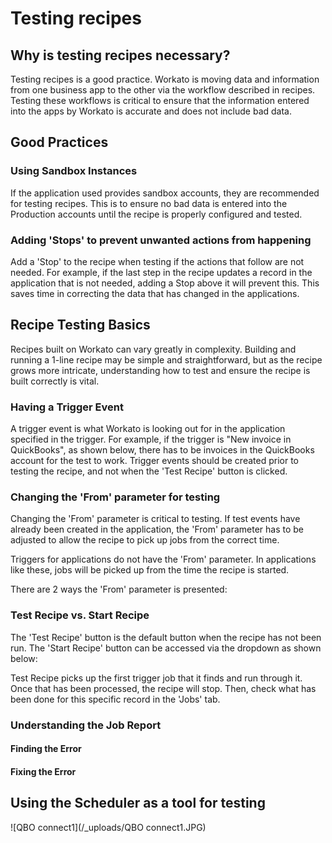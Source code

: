 # Testing recipes

## Why is testing recipes necessary?
Testing recipes is a good practice. Workato is moving data and information from one business app to the other via the workflow described in recipes. Testing these workflows is critical to ensure that the information entered into the apps by Workato is accurate and does not include bad data. 

## Good Practices

### Using Sandbox Instances
If the application used provides sandbox accounts, they are recommended for testing recipes. This is to ensure no bad data is entered into the Production accounts until the recipe is properly configured and tested.

### Adding 'Stops' to prevent unwanted actions from happening
Add a 'Stop' to the recipe when testing if the actions that follow are not needed. For example, if the last step in the recipe updates a record in the application that is not needed, adding a Stop above it will prevent this. This saves time in correcting the data that has changed in the applications.

## Recipe Testing Basics
Recipes built on Workato can vary greatly in complexity. Building and running a 1-line recipe may be simple and straightforward, but as the recipe grows more intricate, understanding how to test and ensure the recipe is built correctly is vital.

### Having a Trigger Event
A trigger event is what Workato is looking out for in the application specified in the trigger. For example, if the trigger is "New invoice in QuickBooks", as shown below, there has to be invoices in the QuickBooks account for the test to work. Trigger events should be created prior to testing the recipe, and not when the 'Test Recipe' button is clicked. 

### Changing the 'From' parameter for testing
Changing the 'From' parameter is critical to testing. If test events have already been created in the application, the 'From' parameter has to be adjusted to allow the recipe to pick up jobs from the correct time. 

Triggers for applications do not have the 'From' parameter. In applications like these, jobs will be picked up from the time the recipe is started.

There are 2 ways the 'From' parameter is presented:


### Test Recipe vs. Start Recipe

The 'Test Recipe' button is the default button when the recipe has not been run. The 'Start Recipe' button can be accessed via the dropdown as shown below:

Test Recipe picks up the first trigger job that it finds and run through it. Once that has been processed, the recipe will stop. Then, check what has been done for this specific record in the 'Jobs' tab. 

### Understanding the Job Report


#### Finding the Error

#### Fixing the Error




## Using the Scheduler as a tool for testing




![QBO connect1](/_uploads/QBO connect1.JPG)


